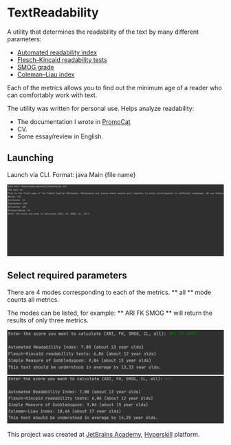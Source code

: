 # TextReadability
A utility that determines the readability of the text by many different parameters:

* [Automated readability index](https://en.wikipedia.org/wiki/Automated_readability_index)
* [Flesch–Kincaid readability tests](https://en.wikipedia.org/wiki/Flesch%E2%80%93Kincaid_readability_tests)
* [SMOG grade](https://en.wikipedia.org/wiki/SMOG)
* [Coleman–Liau index](https://en.wikipedia.org/wiki/Coleman%E2%80%93Liau_index)

Each of the metrics allows you to find out the minimum age of a reader who can comfortably work with text.

The utility was written for personal use. Helps analyze readability:

* The documentation I wrote in [PromoCat](https://promocatcompany.com)
* CV.
* Some essay/review in English.


Launching
---
Launch via CLI. Format: java Main {file name}

![Start](https://github.com/maxim092001/TextReadability/blob/master/resources/start.png)

Select required parameters
---
There are 4 modes corresponding to each of the metrics. ** all ** mode counts all metrics.

The modes can be listed, for example: ** ARI FK SMOG ** will return the results of only three metrics.

![Params](https://github.com/maxim092001/TextReadability/blob/master/resources/params.png)
![Result](https://github.com/maxim092001/TextReadability/blob/master/resources/result.png)

This project was created at [JetBrains Academy](https://www.jetbrains.com/ru-ru/academy/),
[Hyperskill](https://hyperskill.org/) platform.
